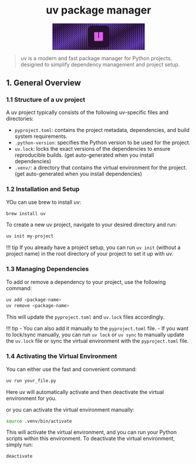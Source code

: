 # <center>uv package manager</center>

<img src="../../assets/images/python/uv-logo.jpg" alt="uv-logo" width="50%" style="display: block; margin: auto">

> uv is a modern and fast package manager for Python projects, designed to simplify dependency management and project setup.

## 1. General Overview

### 1.1 Structure of a uv project

A uv project typically consists of the following uv-specific files and directories:

- `pyproject.toml`: contains the project metadata, dependencies, and build system requirements.
- `.python-version`: specifies the Python version to be used for the project.
- `uv.lock`: locks the exact versions of the dependencies to ensure reproducible builds. (get auto-generated when you install dependencies)
- `.venv/`: a directory that contains the virtual environment for the project. (get auto-generated when you install dependencies)

### 1.2 Installation and Setup

YOu can use brew to install uv:

```bash
brew install uv
```

To create a new uv project, navigate to your desired directory and run:

```bash
uv init my-project
```

!!! tip
    If you already have a project setup, you can run `uv init` (without a project name) in the root directory of your project to set it up with uv.

### 1.3 Managing Dependencies

To add or remove a dependency to your project, use the following command:

```bash
uv add <package-name>
uv remove <package-name>
```

This will update the `pyproject.toml` and `uv.lock` files accordingly.

!!! tip
    - You can also add it manually to the `pyproject.toml` file.
    - If you want to lock/sync manually, you can run `uv lock` or `uv sync` to manually update the `uv.lock` file or sync the virtual environment with the `pyproject.toml` file.

### 1.4 Activating the Virtual Environment

You can either use the fast and convenient command:

```bash
uv run your_file.py
```
Here uv will automatically activate and then deactivate the virtual environment for you.

or you can activate the virtual environment manually:

```bash
source .venv/bin/activate
```

This will activate the virtual environment, and you can run your Python scripts within this environment.
To deactivate the virtual environment, simply run:

```bash
deactivate
```